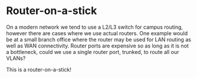 # Router-on-a-stick

On a modern network we tend to use a L2/L3 switch for campus routing, however there are cases where we use actual routers. One example would be at a small branch office where the router may be used for LAN routing as well as WAN connectivity. Router ports are expensive so as long as it is not a bottleneck, could we use a single router port, trunked, to route all our VLANs?

This is a router-on-a-stick!
